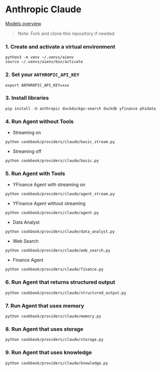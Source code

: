 # Anthropic Claude

[Models overview](https://docs.anthropic.com/claude/docs/models-overview)

> Note: Fork and clone this repository if needed

### 1. Create and activate a virtual environment

```shell
python3 -m venv ~/.venvs/aienv
source ~/.venvs/aienv/bin/activate
```

### 2. Set your `ANTHROPIC_API_KEY`

```shell
export ANTHROPIC_API_KEY=xxx
```

### 3. Install libraries

```shell
pip install -U anthropic duckduckgo-search duckdb yfinance phidata
```

### 4. Run Agent without Tools

- Streaming on

```shell
python cookbook/providers/claude/basic_stream.py
```

- Streaming off

```shell
python cookbook/providers/claude/basic.py
```

### 5. Run Agent with Tools

- YFinance Agent with streaming on

```shell
python cookbook/providers/claude/agent_stream.py
```

- YFinance Agent without streaming

```shell
python cookbook/providers/claude/agent.py
```

- Data Analyst

```shell
python cookbook/providers/claude/data_analyst.py
```

- Web Search

```shell
python cookbook/providers/claude/web_search.py
```

- Finance Agent

```shell
python cookbook/providers/claude/finance.py
```

### 6. Run Agent that returns structured output

```shell
python cookbook/providers/claude/structured_output.py
```

### 7. Run Agent that uses memory

```shell
python cookbook/providers/claude/memory.py
```

### 8. Run Agent that uses storage

```shell
python cookbook/providers/claude/storage.py
```

### 9. Run Agent that uses knowledge

```shell
python cookbook/providers/claude/knowledge.py
```
